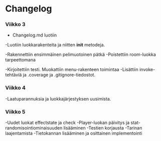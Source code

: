 # Changelog


### Viikko 3
- Changelog.md luotiin

-Luotiin luokkarakenteita ja niitten __init__ metodeja.

-Rakennettiin ensimmäinen pelimuotoinen pätkä
-Poistettiin room-luokka tarpeettomana

-Kirjoitettiin testi. Muokattiin menu-rakenteen toimintaa
-Lisättiin invoke-tehtäviä ja .coverage ja .gitignore-tiedostot.

### Viikko 4
-Laatuparannuksia ja luokkajärjestyksen uusimista.

### Viikko 5
-Uudet luokat effectstate ja check
-Player-luokan päivitys ja stat-randomisointiominaisuuden lisääminen
-Testien korjausta
-Tarinan laajentamista
-Tietokannan lisääminen ja osittainen implementointi
